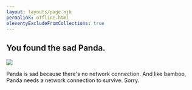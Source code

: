 ```yaml
---
layout: layouts/page.njk
permalink: offline.html
eleventyExcludeFromCollections: true
---
```


<div class="sad-panda">
  <h2>
    You found the sad Panda.
  </h2>

  <img src="/img/sadpanda.png">

  <p>
    Panda is sad because there's no network connection. And like bamboo,
    Panda needs a network connection to survive. Sorry.
  </p>
</div>
